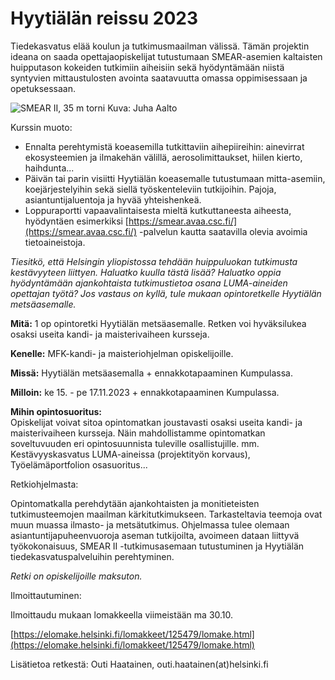 # Hyytiälän reissu 2023 

Tiedekasvatus elää koulun ja tutkimusmaailman välissä. Tämän projektin ideana on saada opettajaopiskelijat tutustumaan SMEAR-asemien kaltaisten huipputason kokeiden tutkimiin aiheisiin sekä hyödyntämään niistä syntyvien mittaustulosten avointa saatavuutta omassa oppimisessaan ja opetuksessaan.

![SMEAR II, 35 m torni](https://www.atm.helsinki.fi/SMEAR/images/SMEAR_triangle.JPG)
Kuva: Juha Aalto 

Kurssin muoto:
- Ennalta perehtymistä koeasemilla tutkittaviin aihepiireihin: ainevirrat ekosysteemien ja ilmakehän välillä, aerosolimittaukset, hiilen kierto, haihdunta...
- Päivän tai parin visiitti Hyytiälän koeasemalle tutustumaan mitta-asemiin, koejärjestelyihin sekä siellä työskenteleviin tutkijoihin. Pajoja, asiantuntijaluentoja ja hyvää yhteishenkeä.
- Loppuraportti vapaavalintaisesta mieltä kutkuttaneesta aiheesta, hyödyntäen esimerkiksi [https://smear.avaa.csc.fi/](https://smear.avaa.csc.fi/) -palvelun kautta saatavilla olevia avoimia tietoaineistoja.


*Tiesitkö, että Helsingin yliopistossa tehdään huippuluokan tutkimusta kestävyyteen liittyen. Haluatko kuulla tästä lisää?  Haluatko oppia hyödyntämään ajankohtaista tutkimustietoa osana LUMA-aineiden opettajan työtä? 
Jos vastaus on kyllä, tule mukaan opintoretkelle Hyytiälän metsäasemalle.*

**Mitä:** 1 op opintoretki Hyytiälän metsäasemalle. Retken voi hyväksilukea osaksi useita kandi- ja maisterivaiheen kursseja.

**Kenelle:** MFK-kandi- ja maisteriohjelman opiskelijoille.

**Missä:** Hyytiälän metsäasemalla + ennakkotapaaminen Kumpulassa.

**Milloin:** ke 15. - pe 17.11.2023 + ennakkotapaaminen Kumpulassa.

**Mihin opintosuoritus:**  
Opiskelijat voivat sitoa opintomatkan joustavasti osaksi useita kandi- ja maisterivaiheen kursseja. Näin mahdollistamme opintomatkan soveltuvuuden eri opintosuunnista tuleville osallistujille. mm. Kestävyyskasvatus LUMA-aineissa (projektityön korvaus), Työelämäportfolion osasuoritus...

Retkiohjelmasta: 

Opintomatkalla perehdytään ajankohtaisten ja monitieteisten tutkimusteemojen maailman kärkitutkimukseen. Tarkasteltavia teemoja ovat muun muassa ilmasto- ja metsätutkimus. Ohjelmassa tulee olemaan asiantuntijapuheenvuoroja aseman tutkijoilta, avoimeen dataan liittyvä työkokonaisuus, SMEAR II  -tutkimusasemaan tutustuminen ja Hyytiälän tiedekasvatuspalveluihin perehtyminen.    

*Retki on opiskelijoille maksuton.*

Ilmoittautuminen:   

Ilmoittaudu mukaan lomakkeella viimeistään ma 30.10.  

[https://elomake.helsinki.fi/lomakkeet/125479/lomake.html](https://elomake.helsinki.fi/lomakkeet/125479/lomake.html)

Lisätietoa retkestä: Outi Haatainen, outi.haatainen(at)helsinki.fi   

